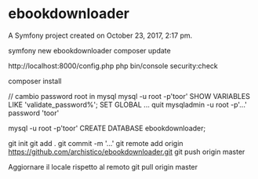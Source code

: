 ebookdownloader
===============

A Symfony project created on October 23, 2017, 2:17 pm.

symfony new ebookdownloader
composer update

http://localhost:8000/config.php
php bin/console security:check

composer install

// cambio password root in mysql
mysql -u root -p'toor'
SHOW VARIABLES LIKE 'validate_password%';
SET GLOBAL ...
quit
mysqladmin -u root -p'...' password 'toor'

mysql -u root -p'toor'
CREATE DATABASE ebookdownloader;

git init
git add .
git commit -m '...'
git remote add origin https://github.com/archistico/ebookdownloader.git
git push origin master

Aggiornare il locale rispetto al remoto
git pull origin master